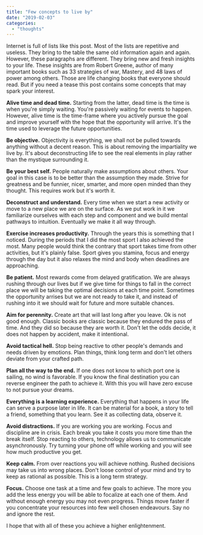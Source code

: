 ```yaml
---
title: "Few concepts to live by"
date: "2019-02-03"
categories: 
  - "thoughts"
---
```


Internet is full of lists like this post. Most of the lists are repetitive and useless. They bring to the table the same old information again and again. However, these paragraphs are different. They bring new and fresh insights to your life. These insights are from Robert Greene, author of many important books such as 33 strategies of war, Mastery, and 48 laws of power among others. Those are life changing books that everyone should read. But if you need a tease this post contains some concepts that may spark your interest.

**Alive time and dead time.** Starting from the latter, dead time is the time is when you're simply waiting. You're passively waiting for events to happen. However, alive time is the time-frame where you actively pursue the goal and improve yourself with the hope that the opportunity will arrive. It's the time used to leverage the future opportunities.

**Be objective.** Objectivity is everything, we shall not be pulled towards anything without a decent reason. This is about removing the impartiality we live by. It's about deconstructing life to see the real elements in play rather than the mystique surrounding it.

**Be your best self.** People naturally make assumptions about others. Your goal in this case is to be better than the assumption they made. Strive for greatness and be funnier, nicer, smarter, and more open minded than they thought. This requires work but it's worth it.

**Deconstruct and understand.** Every time when we start a new activity or move to a new place we are on the surface. As we put work in it we familiarize ourselves with each step and component and we build mental pathways to intuition. Eventually we make it all way through.

**Exercise increases productivity.** Through the years this is something that I noticed. During the periods that I did the most sport I also achieved the most. Many people would think the contrary that sport takes time from other activities, but it's plainly false. Sport gives you stamina, focus and energy through the day but it also relaxes the mind and body when deadlines are approaching.

**Be patient.** Most rewards come from delayed gratification. We are always rushing through our lives but if we give time for things to fall in the correct place we will be taking the optimal decisions at each time point. Sometimes the opportunity arrises but we are not ready to take it, and instead of rushing into it we should wait for future and more suitable chances.

**Aim for perennity.** Create art that will last long after you leave. Ok is not good enough. Classic books are classic because they endured the pass of time. And they did so because they are worth it. Don't let the odds decide, it does not happen by accident, make it intentional.

**Avoid tactical hell.** Stop being reactive to other people's demands and needs driven by emotions. Plan things, think long term and don't let others deviate from your crafted path.

**Plan all the way to the end.** If one does not know to which port one is sailing, no wind is favorable. If you know the final destination you can reverse engineer the path to achieve it. With this you will have zero excuse to not pursue your dreams.

**Everything is a learning experience.** Everything that happens in your life can serve a purpose later in life. It can be material for a book, a story to tell a friend, something that you learn. See it as collecting data, observe it.

**Avoid distractions.** If you are working you are working. Focus and discipline are in crisis. Each break you take it costs you more time than the break itself. Stop reacting to others, technology allows us to communicate asynchronously. Try turning your phone off while working and you will see how much productive you get.

**Keep calm.** From over reactions you will achieve nothing. Rushed decisions may take us into wrong places. Don't loose control of your mind and try to keep as rational as possible. This is a long term strategy.

**Focus.** Choose one task at a time and few goals to achieve. The more you add the less energy you will be able to focalize at each one of them. And without enough energy you may not even progress. Things move faster if you concentrate your resources into few well chosen endeavours. Say no and ignore the rest.

I hope that with all of these you achieve a higher enlightenment.
